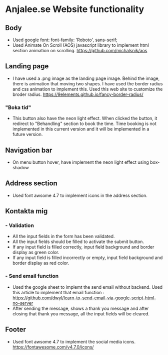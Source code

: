 # Anjalee.se Website functionality
## Body
+ Used google font: font-family: 'Roboto', sans-serif;
+ Used Animate On Scroll (AOS) javascript library to implement html section animation on scrolling. 
https://github.com/michalsnik/aos
## Landing page
+ I have used a .png image as the landing page image. Behind the image, there is animation that moving two shapes. I have used the border radius and css animation to implement this. Used this web site to customize the broder radius.
https://9elements.github.io/fancy-border-radius/
### "Boka tid" 
+ This button also have the neon light effect. When clicked the button, it redirect to "Behandling" section to book the time. Time booking is not implemented in this current version and it will be implemented in a future version. 

## Navigation bar
+ On menu button hover, have implement the neon light effect using box-shadow 

## Address section
+ Used font awsome 4.7 to implement icons in the address section.

## Kontakta mig
### - Validation
+ All the input fields in the form has been validated.
+ All the input fields should be filled to activate the submit button.
+ If any input field is filled correctly, input field background and border display as green color.
+ If any input field is filled incorrectly or empty, input field background and border display as red color.

### - Send email function
+ Used the google sheet to implemt the send email without backend. Used this article to implement that email function : 
https://github.com/dwyl/learn-to-send-email-via-google-script-html-no-server
+ After sending the message, shows a thank you message and after closing that thank you message, all the input fields will be cleared.


## Footer
+ Used font awsome 4.7 to implement the social media icons. https://fontawesome.com/v4.7.0/icons/



